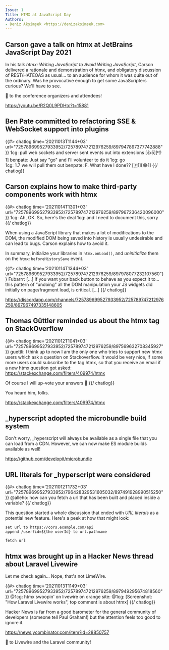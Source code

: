 ```yaml
---
Issue: 1
Title: HTMX at JavaScript Day
Authors: 
- Deniz Akşimşek <https://denizaksimsek.com>
---
```


## Carson gave a talk on htmx at JetBrains JavaScript Day 2021

In his talk <cite>htmx: Writing JavaScript to Avoid Writing JavaScript</cite>,
Carson delivered a rationale and demonstration of htmx, and obligatory 
discussion of REST/HATEOAS as usual... to an audience for whom it was quite 
out of the ordinary. Was he provocative enough to get some JavaScripters 
curious? We'll have to see. 

💙 to the conference organizers and attendees!

<https://youtu.be/R2Q0L9PDHtc?t=15881>


## Ben Pate committed to refactoring SSE & WebSocket support into plugins

{{#> chatlog time='20211013T1144+03' url="725789699527933952/725789747212976259/897947897377742888" }}
1cg: pull web sockets and server sent events out into extensions [👍5][👎1]
benpate: Just say "go" and I'll volunteer to do it 
1cg: go  
1cg: 1.7 we will pull them out
benpate: F. What have I done?? [🇫1][😂1]
{{/ chatlog}}

## Carson explains how to make third-party components work with htmx

{{#> chatlog time='20211014T1301+03' url="725789699527933952/725789747212976259/897967236420096000"}}
1cg: Ah, OK.  So, here's the deal
1cg: and I need to document this, sorry
{{/ chatlog}}

When using a JavaScript library that makes a lot of modifications to the DOM,
the modified DOM being saved into history is usually undesirable and can lead
to bugs. Carson explains how to avoid it.

In summary, initialize your libraries in `htmx.onLoad()`, and _uninitialize_
them on the `htmx:beforeHistorySave` event.

{{#> chatlog time='20210114T1344+03' url="725789699527933952/725789747212976259/897978077232107560"}}
Fubarrr: [...] If you want your back button to behave as you expect it to… 
  this pattern of “undoing” all the DOM manipulation your JS widgets did 
  initially on page/fragment load, is critical. [...]
{{/ chatlog}}

<https://discordapp.com/channels/725789699527933952/725789747212976259/897967497335148605>


## Thomas Güttler reminded us about the htmx tag on StackOverflow

{{#> chatlog time='20211012T1041+03' url="725789699527933952/725789747212976259/897569632708345927"}}
guettli: I think up to now I am the only one who tries to support new htmx
  users which  ask a question on Stackoverflow. It would be very nice, if some 
  more users could subscribe to the tag htmx, so that you receive an email if a
  new htmx question got asked: <https://stackexchange.com/filters/409974/htmx>
  
  Of course I will up-vote your answers 🙂
{{/ chatlog}}

You heard him, folks.

<https://stackexchange.com/filters/409974/htmx>


## _hyperscript adopted the microbundle build system

Don't worry, _hyperscript will always be available as a single file that you
can load from a CDN. However, we can now make ES module builds available as
well! 

<https://github.com/developit/microbundle>


## URL literals for _hyperscript were considered

{{#> chatlog time='20211012T1732+03' url="725789699527933952/796428329531605032/897491928990515250"}}
@alleho: how can you fetch a url that has been built and placed inside a variable?
{{/ chatlog}}

This question started a whole discussion that ended with *URL literals* as a 
potential new feature. Here's a peek at how that might look:

  ~~~ hyperscript
  set url to https://cors.example.com/api 
  append /user?id=${the userId} to url.pathname
    
  fetch url
  ~~~

## htmx was brought up in a Hacker News thread about Laravel Livewire

Let me check again... Nope, that's not LimeWire.

{{#> chatlog time='20211013T1149+03' url="725789699527933952/725789747212976259/897949295674818560"}}
@1cg: htmx swoopin' on livewire on orange site:
@1cg: [Screenshot: "How Laravel Livewire works", top comment is about htmx]
{{/ chatlog}}

Hacker News is far from a good barometer for the general community of 
developers (someone tell Paul Graham!) but the attention feels too good to
ignore it. 

<https://news.ycombinator.com/item?id=28850757>

💙 to Livewire and the Laravel community!
